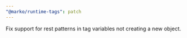 ```yaml
---
"@marko/runtime-tags": patch
---
```


Fix support for rest patterns in tag variables not creating a new object.

